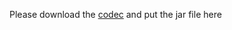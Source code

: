 Please download the [codec](https://commons.apache.org/proper/commons-codec/download_codec.cgi) and put the jar file here